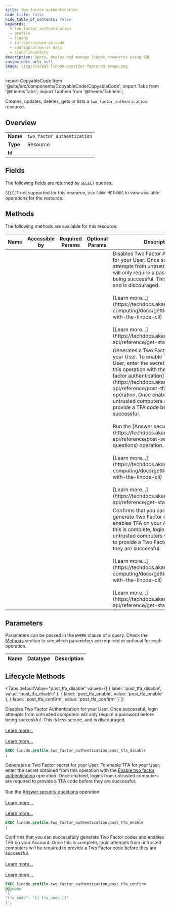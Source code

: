 ```yaml
--- 
title: two_factor_authentication
hide_title: false
hide_table_of_contents: false
keywords:
  - two_factor_authentication
  - profile
  - linode
  - infrastructure-as-code
  - configuration-as-data
  - cloud inventory
description: Query, deploy and manage linode resources using SQL
custom_edit_url: null
image: /img/stackql-linode-provider-featured-image.png
---
```


import CopyableCode from '@site/src/components/CopyableCode/CopyableCode';
import Tabs from '@theme/Tabs';
import TabItem from '@theme/TabItem';

Creates, updates, deletes, gets or lists a <code>two_factor_authentication</code> resource.

## Overview
<table><tbody>
<tr><td><b>Name</b></td><td><code>two_factor_authentication</code></td></tr>
<tr><td><b>Type</b></td><td>Resource</td></tr>
<tr><td><b>Id</b></td><td><CopyableCode code="linode.profile.two_factor_authentication" /></td></tr>
</tbody></table>

## Fields

The following fields are returned by `SELECT` queries:

`SELECT` not supported for this resource, use `SHOW METHODS` to view available operations for the resource.


## Methods

The following methods are available for this resource:

<table>
<thead>
    <tr>
    <th>Name</th>
    <th>Accessible by</th>
    <th>Required Params</th>
    <th>Optional Params</th>
    <th>Description</th>
    </tr>
</thead>
<tbody>
<tr>
    <td><a href="#post_tfa_disable"><CopyableCode code="post_tfa_disable" /></a></td>
    <td><CopyableCode code="exec" /></td>
    <td></td>
    <td></td>
    <td>Disables Two Factor Authentication for your User. Once successful, login attempts from untrusted computers will only require a password before being successful. This is less secure, and is discouraged.<br /><br />[Learn more...](https://techdocs.akamai.com/cloud-computing/docs/getting-started-with-the-linode-cli)<br /><br />[Learn more...](https://techdocs.akamai.com/linode-api/reference/get-started#oauth)</td>
</tr>
<tr>
    <td><a href="#post_tfa_enable"><CopyableCode code="post_tfa_enable" /></a></td>
    <td><CopyableCode code="exec" /></td>
    <td></td>
    <td></td>
    <td>Generates a Two Factor secret for your User. To enable TFA for your User, enter the secret obtained from this operation with the [Enable two factor authentication](https://techdocs.akamai.com/linode-api/reference/post-tfa-confirm) operation. Once enabled, logins from untrusted computers are required to provide a TFA code before they are successful.<br /><br />Run the [Answer security questions](https://techdocs.akamai.com/linode-api/reference/post-security-questions) operation.<br /><br />[Learn more...](https://techdocs.akamai.com/cloud-computing/docs/getting-started-with-the-linode-cli)<br /><br />[Learn more...](https://techdocs.akamai.com/linode-api/reference/get-started#oauth)</td>
</tr>
<tr>
    <td><a href="#post_tfa_confirm"><CopyableCode code="post_tfa_confirm" /></a></td>
    <td><CopyableCode code="exec" /></td>
    <td></td>
    <td></td>
    <td>Confirms that you can successfully generate Two Factor codes and enables TFA on your Account. Once this is complete, login attempts from untrusted computers will be required to provide a Two Factor code before they are successful.<br /><br />[Learn more...](https://techdocs.akamai.com/cloud-computing/docs/getting-started-with-the-linode-cli)<br /><br />[Learn more...](https://techdocs.akamai.com/linode-api/reference/get-started#oauth)</td>
</tr>
</tbody>
</table>

## Parameters

Parameters can be passed in the `WHERE` clause of a query. Check the [Methods](#methods) section to see which parameters are required or optional for each operation.

<table>
<thead>
    <tr>
    <th>Name</th>
    <th>Datatype</th>
    <th>Description</th>
    </tr>
</thead>
<tbody>
</tbody>
</table>

## Lifecycle Methods

<Tabs
    defaultValue="post_tfa_disable"
    values={[
        { label: 'post_tfa_disable', value: 'post_tfa_disable' },
        { label: 'post_tfa_enable', value: 'post_tfa_enable' },
        { label: 'post_tfa_confirm', value: 'post_tfa_confirm' }
    ]}
>
<TabItem value="post_tfa_disable">

Disables Two Factor Authentication for your User. Once successful, login attempts from untrusted computers will only require a password before being successful. This is less secure, and is discouraged.<br /><br />[Learn more...](https://techdocs.akamai.com/cloud-computing/docs/getting-started-with-the-linode-cli)<br /><br />[Learn more...](https://techdocs.akamai.com/linode-api/reference/get-started#oauth)

```sql
EXEC linode.profile.two_factor_authentication.post_tfa_disable 
;
```
</TabItem>
<TabItem value="post_tfa_enable">

Generates a Two Factor secret for your User. To enable TFA for your User, enter the secret obtained from this operation with the [Enable two factor authentication](https://techdocs.akamai.com/linode-api/reference/post-tfa-confirm) operation. Once enabled, logins from untrusted computers are required to provide a TFA code before they are successful.<br /><br />Run the [Answer security questions](https://techdocs.akamai.com/linode-api/reference/post-security-questions) operation.<br /><br />[Learn more...](https://techdocs.akamai.com/cloud-computing/docs/getting-started-with-the-linode-cli)<br /><br />[Learn more...](https://techdocs.akamai.com/linode-api/reference/get-started#oauth)

```sql
EXEC linode.profile.two_factor_authentication.post_tfa_enable 
;
```
</TabItem>
<TabItem value="post_tfa_confirm">

Confirms that you can successfully generate Two Factor codes and enables TFA on your Account. Once this is complete, login attempts from untrusted computers will be required to provide a Two Factor code before they are successful.<br /><br />[Learn more...](https://techdocs.akamai.com/cloud-computing/docs/getting-started-with-the-linode-cli)<br /><br />[Learn more...](https://techdocs.akamai.com/linode-api/reference/get-started#oauth)

```sql
EXEC linode.profile.two_factor_authentication.post_tfa_confirm 
@@json=
'{
"tfa_code": "{{ tfa_code }}"
}';
```
</TabItem>
</Tabs>
